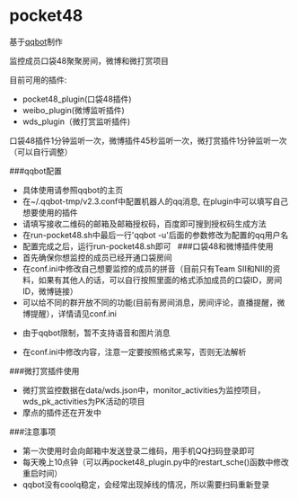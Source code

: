 # pocket48
基于[qqbot](https://github.com/pandolia/qqbot)制作

监控成员口袋48聚聚房间，微博和微打赏项目

目前可用的插件: 
* pocket48_plugin(口袋48插件)
* weibo_plugin(微博监听插件)
* wds_plugin（微打赏监听插件)

口袋48插件1分钟监听一次，微博插件45秒监听一次，微打赏插件1分钟监听一次（可以自行调整）

###qqbot配置
* 具体使用请参照qqbot的主页
* 在~/.qqbot-tmp/v2.3.conf中配置机器人的qq消息, 在plugin中可以填写自己想要使用的插件
* 请填写接收二维码的邮箱及邮箱授权码，百度即可搜到授权码生成方法
* 在run-pocket48.sh中最后一行'qqbot -u'后面的参数修改为配置的qq用户名
* 配置完成之后，运行run-pocket48.sh即可
 
###口袋48和微博插件使用
* 首先确保你想监控的成员已经开通口袋房间
* 在conf.ini中修改自己想要监控的成员的拼音（目前只有Team SII和NII的资料，如果有其他人的话，可以自行按照里面的格式添加成员的口袋ID，房间ID，微博链接）
* 可以给不同的群开放不同的功能(目前有房间消息，房间评论，直播提醒，微博提醒），详情请见conf.ini</p>
* 由于qqbot限制，暂不支持语音和图片消息</p>
* 在conf.ini中修改内容，注意一定要按照格式来写，否则无法解析</p>


###微打赏插件使用
* 微打赏监控数据在data/wds.json中，monitor_activities为监控项目，wds_pk_activities为PK活动的项目
* 摩点的插件还在开发中


###注意事项
* 第一次使用时会向邮箱中发送登录二维码，用手机QQ扫码登录即可
* 每天晚上10点钟（可以再pocket48_plugin.py中的restart_sche()函数中修改重启时间）
* qqbot没有coolq稳定，会经常出现掉线的情况，所以需要扫码重新登录